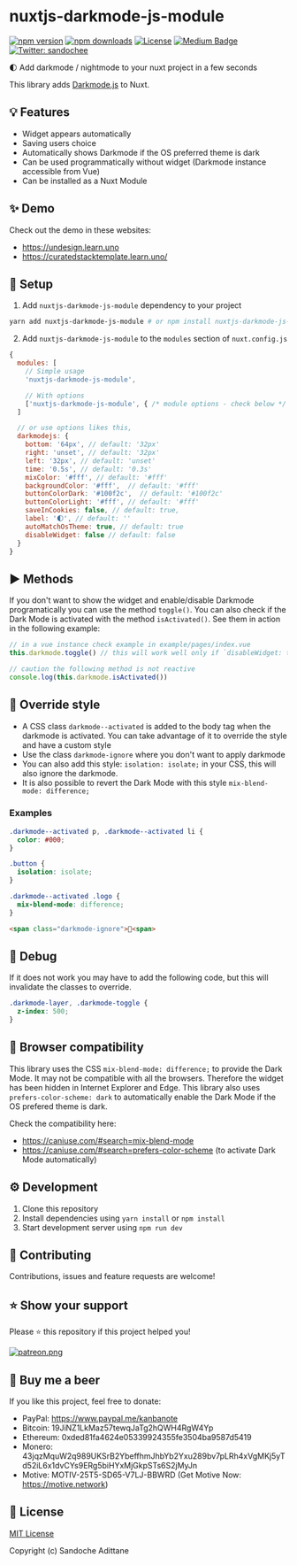 # nuxtjs-darkmode-js-module

[![npm version][npm-version-src]][npm-version-href]
[![npm downloads][npm-downloads-src]][npm-downloads-href]
[![License][license-src]][license-href]
[![Medium Badge](https://badgen.net/badge/icon/medium?icon=medium&label)](https://medium.com/@sandoche)
[![Twitter: sandochee](https://img.shields.io/twitter/follow/sandochee.svg?style=social)](https://twitter.com/sandochee)

🌓 Add darkmode / nightmode to your nuxt project in a few seconds

This library adds [Darkmode.js](https://github.com/sandoche/Darkmode.js) to Nuxt.

## 💡 Features

- Widget appears automatically
- Saving users choice
- Automatically shows Darkmode if the OS preferred theme is dark
- Can be used programmatically without widget (Darkmode instance accessible from Vue)
- Can be installed as a Nuxt Module

## ✨ Demo

Check out the demo in these websites:

- https://undesign.learn.uno
- https://curatedstacktemplate.learn.uno/

## 📖 Setup

1. Add `nuxtjs-darkmode-js-module` dependency to your project

```bash
yarn add nuxtjs-darkmode-js-module # or npm install nuxtjs-darkmode-js-module
```

2. Add `nuxtjs-darkmode-js-module` to the `modules` section of `nuxt.config.js`

```js
{
  modules: [
    // Simple usage
    'nuxtjs-darkmode-js-module',

    // With options
    ['nuxtjs-darkmode-js-module', { /* module options - check below */ }]
  ]

  // or use options likes this,
  darkmodejs: {
    bottom: '64px', // default: '32px'
    right: 'unset', // default: '32px'
    left: '32px', // default: 'unset'
    time: '0.5s', // default: '0.3s'
    mixColor: '#fff', // default: '#fff'
    backgroundColor: '#fff',  // default: '#fff'
    buttonColorDark: '#100f2c',  // default: '#100f2c'
    buttonColorLight: '#fff', // default: '#fff'
    saveInCookies: false, // default: true,
    label: '🌓', // default: ''
    autoMatchOsTheme: true, // default: true
    disableWidget: false // default: false
  }
}
```

## ▶️ Methods
If you don't want to show the widget and enable/disable Darkmode programatically you can use the method `toggle()`. You can also check if the Dark Mode is activated with the method `isActivated()`. See them in action in the following example:
```javascript
// in a vue instance check example in example/pages/index.vue
this.darkmode.toggle() // this will work well only if `disableWidget: true` in the options

// caution the following method is not reactive
console.log(this.darkmode.isActivated())
```

## 💄 Override style
* A CSS class `darkmode--activated` is added to the body tag when the darkmode is activated. You can take advantage of it to override the style and have a custom style
* Use the class `darkmode-ignore` where you don't want to apply darkmode
* You can also add this style: `isolation: isolate;` in your CSS, this will also ignore the darkmode.
* It is also possible to revert the Dark Mode with this style `mix-blend-mode: difference;`

### Examples
```css
.darkmode--activated p, .darkmode--activated li {
  color: #000;
}

.button {
  isolation: isolate;
}

.darkmode--activated .logo {
  mix-blend-mode: difference;
}
```
```html
<span class="darkmode-ignore">😬<span>
```

## 🐛 Debug
If it does not work you may have to add the following code, but this will invalidate the classes to override.
```css
.darkmode-layer, .darkmode-toggle {
  z-index: 500;
}
```

## 🚸 Browser compatibility
This library uses the CSS `mix-blend-mode: difference;` to provide the Dark Mode.
It may not be compatible with all the browsers. Therefore the widget has been hidden in Internet Explorer and Edge.
This library also uses `prefers-color-scheme: dark` to automatically enable the Dark Mode if the OS prefered theme is dark.

Check the compatibility here: 
- https://caniuse.com/#search=mix-blend-mode
- https://caniuse.com/#search=prefers-color-scheme (to activate Dark Mode automatically)

## ⚙️ Development

1. Clone this repository
2. Install dependencies using `yarn install` or `npm install`
3. Start development server using `npm run dev`

## 🤝 Contributing

Contributions, issues and feature requests are welcome!

## ⭐️ Show your support

Please ⭐️ this repository if this project helped you!

<a href="https://www.patreon.com/sandoche">[![patreon.png](https://c5.patreon.com/external/logo/become_a_patron_button.png)](https://www.patreon.com/sandoche)</a>

## 🍺 Buy me a beer

If you like this project, feel free to donate:

- PayPal: https://www.paypal.me/kanbanote
- Bitcoin: 19JiNZ1LkMaz57tewqJaTg2hQWH4RgW4Yp
- Ethereum: 0xded81fa4624e05339924355fe3504ba9587d5419
- Monero: 43jqzMquW2q989UKSrB2YbeffhmJhbYb2Yxu289bv7pLRh4xVgMKj5yTd52iL6x1dvCYs9ERg5biHYxMjGkpSTs6S2jMyJn
- Motive: MOTIV-25T5-SD65-V7LJ-BBWRD (Get Motive Now: https://motive.network)

## 📄 License

[MIT License](./LICENSE)

Copyright (c) Sandoche Adittane

<!-- Badges -->

[npm-version-src]: https://img.shields.io/npm/v/nuxtjs-darkmode-js-module/latest.svg
[npm-version-href]: https://npmjs.com/package/nuxtjs-darkmode-js-module
[npm-downloads-src]: https://img.shields.io/npm/dt/nuxtjs-darkmode-js-module.svg
[npm-downloads-href]: https://npmjs.com/package/nuxtjs-darkmode-js-module
[license-src]: https://img.shields.io/npm/l/nuxtjs-darkmode-js-module.svg
[license-href]: https://npmjs.com/package/nuxtjs-darkmode-js-module
